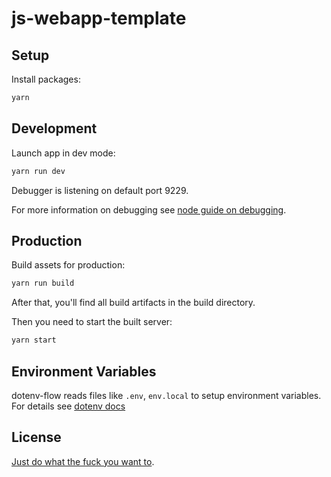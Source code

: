 # js-webapp-template

## Setup

Install packages:

```sh
yarn
```

## Development

Launch app in dev mode:

```sh
yarn run dev
```

Debugger is listening on default port 9229.

For more information on debugging see [node guide on
debugging](https://nodejs.org/en/docs/inspector/).

## Production

Build assets for production:

```sh
yarn run build
```

After that, you'll find all build artifacts in the build directory.

Then you need to start the built server:

```sh
yarn start
```

## Environment Variables

dotenv-flow reads files like `.env`, `env.local` to setup environment
variables. For details see [dotenv
docs](https://github.com/kerimdzhanov/dotenv-flow)

## License

[Just do what the fuck you want to](COPYING).
